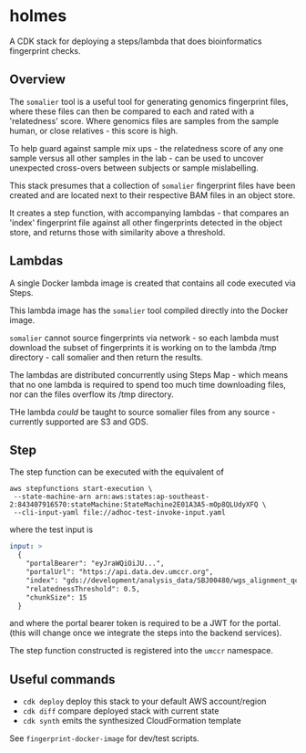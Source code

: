 # holmes

A CDK stack for deploying a steps/lambda that does bioinformatics fingerprint
checks.

## Overview

The `somalier` tool is a useful tool for generating genomics fingerprint files, where
these files can then be compared to each and rated with a 'relatedness' score. Where
genomics files are samples from the sample human, or close relatives - this score
is high.

To help guard against sample mix ups - the relatedness score of any one sample versus
all other samples in the lab - can be used to uncover unexpected cross-overs between
subjects or sample mislabelling.

This stack presumes that a collection of `somalier` fingerprint files have been
created and are located next to their respective BAM files in an object store.

It creates a step function, with accompanying lambdas - that compares an 'index'
fingerprint file against all other fingerprints detected in the object store, and
returns those with similarity above a threshold.

## Lambdas

A single Docker lambda image is created that contains all code executed via Steps.

This lambda image has the `somalier` tool compiled directly into the Docker image.

`somalier` cannot source fingerprints via network - so each lambda must download
the subset of fingerprints it is working on to the lambda /tmp directory - call
somalier and then return the results.

The lambdas are distributed concurrently using Steps Map - which means that no
one lambda is required to spend too much time downloading files, nor can the files
overflow its /tmp directory.

THe lambda *could* be taught to source somalier files from any
source - currently supported are S3 and GDS.

## Step

The step function can be executed with the equivalent of

```
aws stepfunctions start-execution \
 --state-machine-arn arn:aws:states:ap-southeast-2:843407916570:stateMachine:StateMachine2E01A3A5-mOp8QLUdyXFQ \
 --cli-input-yaml file://adhoc-test-invoke-input.yaml
 ```

where the test input is

```yaml
input: >
  {
    "portalBearer": "eyJraWQiOiJU...",
    "portalUrl": "https://api.data.dev.umccr.org",
    "index": "gds://development/analysis_data/SBJ00480/wgs_alignment_qc/20211128e4a69bdb/L2000966__1_dragen_somalier/PTC_Tsqn201109MB.somalier",
    "relatednessThreshold": 0.5,
    "chunkSize": 15
  }
```

and where the portal bearer token is required to be a JWT for the portal.
(this will change once we integrate the steps into the backend services).

The step function constructed is registered into the `umccr` namespace.

## Useful commands

 * `cdk deploy`      deploy this stack to your default AWS account/region
 * `cdk diff`        compare deployed stack with current state
 * `cdk synth`       emits the synthesized CloudFormation template

See `fingerprint-docker-image` for dev/test scripts.
